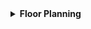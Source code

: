<details>
<summary><strong>Floor Planning</strong></summary>
<br>

<details>
<summary><strong>Chip Floor Planning Considerations</strong></summary>
<br>
  
- Steps for floor plan

<details>
<summary><strong>1. Utilization Factor and Aspect Ratio</strong></summary>
<br>

- We start the floor plan by defining the height and width of the core and die.

  ![Core and Die Dimensions](https://github.com/navi2311/DIGITAL-VLSI-SOC-DESIGN-AND-PLANNING/assets/134842758/ff8d5f5c-7d2d-4e6c-90b2-68be3d7a6690)

- Here's a simple example to understand the floor planning:
  - A simple netlist with 2 flip-flops and 2 gates.

  ![Simple Netlist Example](https://github.com/navi2311/DIGITAL-VLSI-SOC-DESIGN-AND-PLANNING/assets/134842758/aacdf7d4-4d68-405a-a5bf-be3217566d0f)

- When defining core dimensions, we focus on the components' dimensions and initially ignore wiring.
- Using information from standard library cells, we obtain the length and width of each component required for the netlist, which we use to convert into physical dimensions (e.g., boxes like squares or rectangles).

  ![Component Dimensions](https://github.com/navi2311/DIGITAL-VLSI-SOC-DESIGN-AND-PLANNING/assets/134842758/4d78174c-13d7-4882-ab33-6dff43f7e0b1)

- We then remove the wires and club the components into a single plate.

  ![Clubbed Components](https://github.com/navi2311/DIGITAL-VLSI-SOC-DESIGN-AND-PLANNING/assets/134842758/a60194d7-f2f8-4896-bb01-488319815af1)

- From the above example, we can see that the area occupied by the netlist in the core is 4 sq units.

  ![Netlist Area](https://github.com/navi2311/DIGITAL-VLSI-SOC-DESIGN-AND-PLANNING/assets/134842758/8b381097-e2c2-4549-8cee-d1bf191dc3ec)

- The `Utilization Factor` indicates how much of the core area the netlist occupies. If utilization is 1, it means no space is left on the core, which implies that we cannot add any extra cells later. Therefore, we usually aim for 50 to 60 percent utilization.

  ![Utilization Example](https://github.com/navi2311/DIGITAL-VLSI-SOC-DESIGN-AND-PLANNING/assets/134842758/a60bb9d3-d71c-44e4-afb5-887143f77dfa)

- The `Aspect Ratio` is calculated as height/width, of the core; which helps us understand the shape of the chip.

  ![Aspect Ratio Example](https://github.com/navi2311/DIGITAL-VLSI-SOC-DESIGN-AND-PLANNING/assets/134842758/5a313682-9294-404c-a98b-597386d7ca45)

**Note:**
1. If the chip area is 2 * 2 sq units:
   * Utilization is 1, aspect ratio is 1.
2. If the chip area is 4 * 2 sq units:
   * Utilization is 0.5 (which means 50% area is left), and aspect ratio is 0.5 (rectangle).

</details> <!-- Utilization Factor and Aspect Ratio -->

<details>
<summary><strong>2. Concept of Pre-placed Cells</strong></summary>
<br>

- Pre-placed cells are components with fixed positions on the chip. These typically include IP blocks, memory arrays, and other large functional blocks that have predefined physical dimensions and connectivity requirements.
- They are implemented once and used multiple times on the chip.

- The placement of these cells is crucial as it influences the overall layout of the chip, impacting power distribution, signal integrity, and routing congestion.

- During the floor planning stage, these cells must be strategically placed to optimize chip performance and manufacturability. Considerations for placing pre-placed cells include access to power and ground lines, proximity to related cells, and minimizing critical path delays.

- Effective placement of pre-placed cells helps in achieving optimal routing and can significantly reduce the likelihood of design iterations due to placement and routing issues.
  ![Pre-placed Cells Placement](https://github.com/navi2311/DIGITAL-VLSI-SOC-DESIGN-AND-PLANNING/assets/134842758/f94175e4-1bdd-4d94-8409-e7f843837755)
- Based on specific requirements, these cells will be placed near inputs or outputs depending on how the IP block is needed in the specifications.
  ![Input Output Placement](https://github.com/navi2311/DIGITAL-VLSI-SOC-DESIGN-AND-PLANNING/assets/134842758/06751ffe-3943-4259-a33b-6f5e4f4b84c3)

</details> <!-- Concept of Pre-placed Cells -->
<details>
  <summary><strong> 3. Surround pre-placed cells with De-coupling capacitors</strong></summary>
  <br>
  
  - Stabilize voltage levels and filter noise during high-frequency switching operations.
  
</details>

</details> <!-- Chip Floor Planning Considerations -->

</details> <!-- Floor Planning -->
